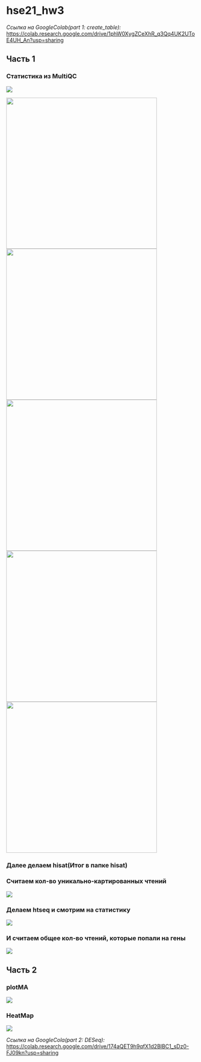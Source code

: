 # hse21_hw3

*Ссылка на GoogleColab(part 1: create_table):* https://colab.research.google.com/drive/1phW0XygZCeXhR_q3Qq4UK2UToE4UH_An?usp=sharing

## Часть 1

### Статистика из MultiQC
<img src="/pic/genestat.png"/>

<p float="left">
  <img src="/pic/fastqc_sequence_counts_plot.png " width="400" />
  <img src="/pic/fastqc_per_base_sequence_quality_plot.png" width="400" />
  <img src="/pic/fastqc_per_sequence_gc_content_plot.png" width="400" /> 
  <img src="/pic/fastqc_per_sequence_quality_scores_plot.png" width="400" />
  <img src="/pic/fastqc_sequence_duplication_levels_plot.png" width="400" />
</p>

### Далее делаем hisat(Итог в папке hisat)

### Считаем кол-во уникально-картированных чтений
<img src="/pic/count_uniq.png">

### Делаем htseq и смотрим на статистику
<img src="/pic/stat.png">

### И считаем общее кол-во чтений, которые попали на гены
<img src="/pic/all_count.png">

## Часть 2

### plotMA
<img src="/pic/plotMA.png">

### HeatMap
<img src="/pic/heatmap.png">

*Ссылка на GoogleCola(part 2: DESeq):* https://colab.research.google.com/drive/174aQET9h9qfX1d2BlBC1_sDz0-FJ09kn?usp=sharing
